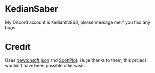 # KedianSaber
My Discord account is Kedian#3863, please message me if you find any bugs.

# Credit
Uses <a href="https://github.com/JamesNK/Newtonsoft.Json">Newtonsoft.json</a> and <a href="https://github.com/ScottPlot/ScottPlot">ScottPlot</a>. Huge thanks to them, this project wouldn't have been possible otherwise.
